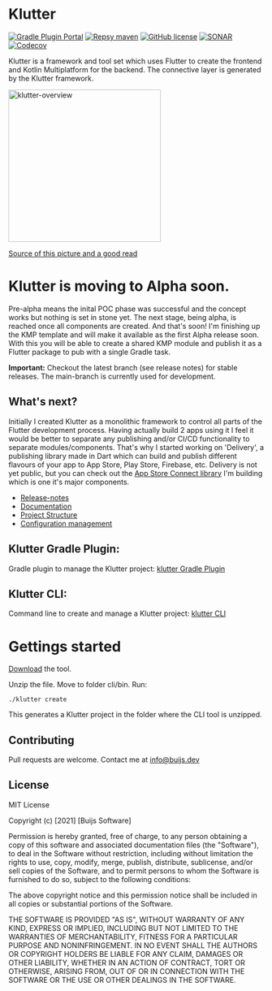 # Klutter
[![Gradle Plugin Portal](https://img.shields.io/gradle-plugin-portal/v/dev.buijs.klutter.gradle?color=blueviolet&style=for-the-badge)](https://plugins.gradle.org/plugin/dev.buijs.klutter.gradle)
[![Repsy maven](https://img.shields.io/badge/maven-2022--pre--alpha--5-blue?style=for-the-badge)](https://repsy.io/mvn/buijs-dev/klutter/dev/buijs/klutter/)
[![GitHub license](https://img.shields.io/github/license/buijs-dev/klutter?style=for-the-badge)](#License)
[![SONAR](https://img.shields.io/sonar/alert_status/buijs-dev_klutter?label=SONAR&server=https%3A%2F%2Fsonarcloud.io&style=for-the-badge)](https://sonarcloud.io/project/overview?id=buijs-dev_klutter)
[![Codecov](https://img.shields.io/codecov/c/github/buijs-dev/klutter?style=for-the-badge)](https://app.codecov.io/gh/buijs-dev/kluttetr)

Klutter is a framework and tool set which uses Flutter to create the frontend
and Kotlin Multiplatform for the backend. The connective layer is generated
by the Klutter framework.

<img src="https://raw.githubusercontent.com/buijs-dev/klutter/main/docs/klutter.png" alt="klutter-overview" width="300"/>

[Source of this picture and a good read](https://littlegnal.github.io/2019-07-09/kmpp_flutter_en)


# Klutter is moving to Alpha soon.
Pre-alpha means the inital POC phase was successful and the concept works but nothing is set in stone yet. 
The next stage, being alpha, is reached once all components are created. And that's soon! I'm finishing
up the KMP template and will make it available as the first Alpha release soon. With this you will be able
to create a shared KMP module and publish it as a Flutter package to pub with a single Gradle task.

<b>Important:</b> Checkout the latest branch (see release notes) for stable releases.
The main-branch is currently used for development.

## What's next?
Initially I created Klutter as a monolithic framework to control all parts of the Flutter development process.
Having actually build 2 apps using it I feel it would be better to separate any publishing and/or CI/CD 
functionality to separate modules/components. That's why I started working on 'Delivery', a publishing 
library made in Dart which can build and publish different flavours of your app to App Store, Play Store, Firebase, etc.
Delivery is not yet public, but you can check out the [App Store Connect library](https://github.com/buijs-dev/app-store-connect-dart) 
I'm building which is one it's major components.

- [Release-notes](Release-notes.md)
- [Documentation](https://buijs-dev.github.io/klutter/)
- [Project Structure](docs/doc_project_structure.md)
- [Configuration management](docs/doc_configuration_management.md)


## Klutter Gradle Plugin:
Gradle plugin to manage the Klutter project: [klutter Gradle Plugin](https://github.com/buijs-dev/klutter-gradle)

## Klutter CLI:
Command line to create and manage a Klutter project: [klutter CLI](https://github.com/buijs-dev/klutter-cli)

# Gettings started

[Download](https://www.dropbox.com/s/zc1ctg5tdcvu177/klutter-cli-pre-alpha-5.zip) the tool.

Unzip the file. Move to folder cli/bin. Run:

```shell
./klutter create
```

This generates a Klutter project in the folder where the CLI tool is unzipped.

## Contributing
Pull requests are welcome. Contact me at info@buijs.dev

## License
MIT License

Copyright (c) [2021] [Buijs Software]

Permission is hereby granted, free of charge, to any person obtaining a copy
of this software and associated documentation files (the "Software"), to deal
in the Software without restriction, including without limitation the rights
to use, copy, modify, merge, publish, distribute, sublicense, and/or sell
copies of the Software, and to permit persons to whom the Software is
furnished to do so, subject to the following conditions:

The above copyright notice and this permission notice shall be included in all
copies or substantial portions of the Software.

THE SOFTWARE IS PROVIDED "AS IS", WITHOUT WARRANTY OF ANY KIND, EXPRESS OR
IMPLIED, INCLUDING BUT NOT LIMITED TO THE WARRANTIES OF MERCHANTABILITY,
FITNESS FOR A PARTICULAR PURPOSE AND NONINFRINGEMENT. IN NO EVENT SHALL THE
AUTHORS OR COPYRIGHT HOLDERS BE LIABLE FOR ANY CLAIM, DAMAGES OR OTHER
LIABILITY, WHETHER IN AN ACTION OF CONTRACT, TORT OR OTHERWISE, ARISING FROM,
OUT OF OR IN CONNECTION WITH THE SOFTWARE OR THE USE OR OTHER DEALINGS IN THE
SOFTWARE.
